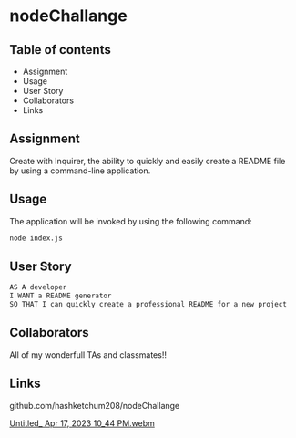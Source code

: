 # nodeChallange

## Table of contents
* Assignment
* Usage
* User Story
* Collaborators
* Links

## Assignment
Create with Inquirer, the ability to quickly and easily create a README file by using a command-line application.

## Usage
The application will be invoked by using the following command:

```bash
node index.js
```

## User Story

```md
AS A developer
I WANT a README generator
SO THAT I can quickly create a professional README for a new project
```

## Collaborators
All of my wonderfull TAs and classmates!!

## Links
github.com/hashketchum208/nodeChallange


[Untitled_ Apr 17, 2023 10_44 PM.webm](https://user-images.githubusercontent.com/111384016/232673681-8667495e-f2d8-45c3-896d-7251184500e2.webm)
